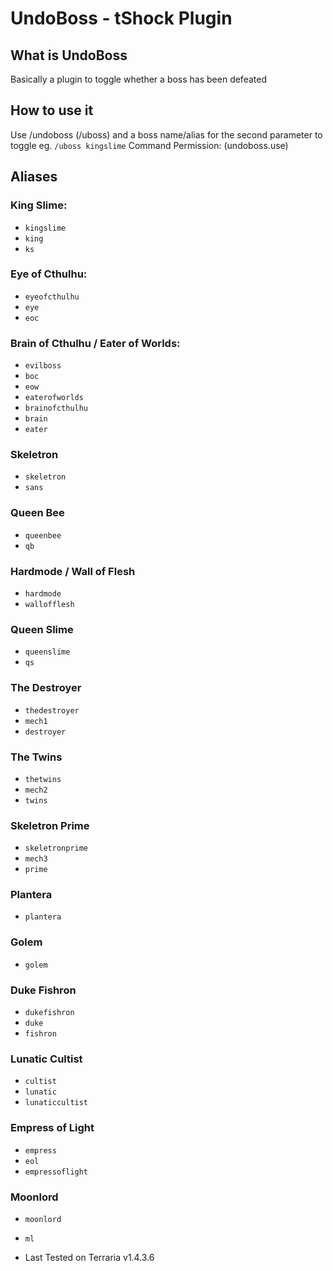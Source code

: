 # UndoBoss - tShock Plugin

## What is UndoBoss
Basically a plugin to toggle whether a boss has been defeated

## How to use it
Use /undoboss (/uboss) and a boss name/alias for the second parameter to toggle
eg. ` /uboss kingslime `
Command Permission: (undoboss.use)

## Aliases

### King Slime:
- ` kingslime `
- ` king `
- ` ks `

### Eye of Cthulhu: 
- ` eyeofcthulhu `
- ` eye `
- ` eoc `

### Brain of Cthulhu / Eater of Worlds:
- ` evilboss `
- ` boc `
- ` eow `
- ` eaterofworlds `
- ` brainofcthulhu `
- ` brain `
- ` eater `

### Skeletron
- ` skeletron `
- ` sans `

### Queen Bee
- ` queenbee `
- ` qb `

### Hardmode / Wall of Flesh
- ` hardmode `
- ` wallofflesh `

### Queen Slime
- ` queenslime `
- ` qs `

### The Destroyer
- ` thedestroyer `
- ` mech1 `
- ` destroyer `

### The Twins
- ` thetwins `
- ` mech2 `
- ` twins `

### Skeletron Prime
- ` skeletronprime `
- ` mech3 `
- ` prime `

### Plantera
- ` plantera `

### Golem
- ` golem `

### Duke Fishron
- ` dukefishron `
- ` duke `
- ` fishron `

### Lunatic Cultist
- ` cultist `
- ` lunatic `
- ` lunaticcultist `

### Empress of Light
- ` empress `
- ` eol `
- ` empressoflight `

### Moonlord
- ` moonlord `
- ` ml `


- Last Tested on Terraria v1.4.3.6
